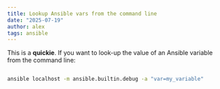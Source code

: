 ```yaml
---
title: Lookup Ansible vars from the command line
date: "2025-07-19"
author: alex
tags: ansible
---
```

This is a **quickie**.  If you want to look-up the value of an Ansible variable from
the command line:

```bash

ansible localhost -m ansible.builtin.debug -a "var=my_variable"
```

